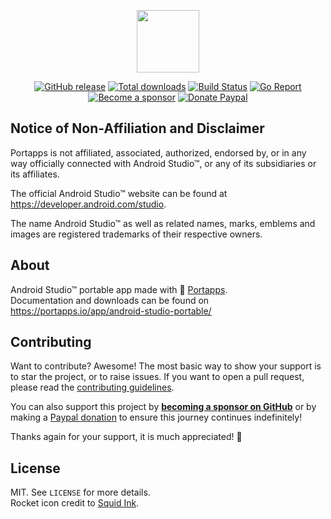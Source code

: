 <p align="center"><a href="https://portapps.io/app/android-studio-portable/" target="_blank"><img width="100" src="https://github.com/portapps/android-studio-portable/blob/master/res/papp.png"></a></p>

<p align="center">
  <a href="https://portapps.io/app/android-studio-portable/#download"><img src="https://img.shields.io/github/release/portapps/android-studio-portable.svg?style=flat-square" alt="GitHub release"></a>
  <a href="https://portapps.io/app/android-studio-portable/#download"><img src="https://img.shields.io/github/downloads/portapps/android-studio-portable/total.svg?style=flat-square" alt="Total downloads"></a>
  <a href="https://github.com/portapps/android-studio-portable/actions?workflow=build"><img src="https://img.shields.io/github/workflow/status/portapps/android-studio-portable/build?label=build&logo=github&style=flat-square" alt="Build Status"></a>
  <a href="https://goreportcard.com/report/github.com/portapps/android-studio-portable"><img src="https://goreportcard.com/badge/github.com/portapps/android-studio-portable?style=flat-square" alt="Go Report"></a>
  <br /><a href="https://github.com/sponsors/crazy-max"><img src="https://img.shields.io/badge/sponsor-crazy--max-181717.svg?logo=github&style=flat-square" alt="Become a sponsor"></a>
  <a href="https://www.paypal.me/crazyws"><img src="https://img.shields.io/badge/donate-paypal-00457c.svg?logo=paypal&style=flat-square" alt="Donate Paypal"></a>
</p>

## Notice of Non-Affiliation and Disclaimer

Portapps is not affiliated, associated, authorized, endorsed by, or in any way officially connected with Android Studio™, or any of its subsidiaries or its affiliates.

The official Android Studio™ website can be found at https://developer.android.com/studio.

The name Android Studio™ as well as related names, marks, emblems and images are registered trademarks of their respective owners.

## About

Android Studio™ portable app made with 🚀 [Portapps](https://portapps.io).<br />
Documentation and downloads can be found on https://portapps.io/app/android-studio-portable/

## Contributing

Want to contribute? Awesome! The most basic way to show your support is to star the project, or to raise issues. If
you want to open a pull request, please read the [contributing guidelines](https://portapps.io/doc/contribute/).

You can also support this project by [**becoming a sponsor on GitHub**](https://github.com/sponsors/crazy-max) or by
making a [Paypal donation](https://www.paypal.me/crazyws) to ensure this journey continues indefinitely!

Thanks again for your support, it is much appreciated! :pray:

## License

MIT. See `LICENSE` for more details.<br />
Rocket icon credit to [Squid Ink](http://thesquid.ink).
